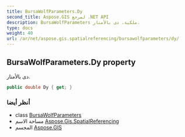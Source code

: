 ```yaml
---
title: BursaWolfParameters.Dy
second_title: Aspose.GIS لمرجع .NET API
description: BursaWolfParameters ملكية. دى بالأمتار.
type: docs
weight: 40
url: /ar/net/aspose.gis.spatialreferencing/bursawolfparameters/dy/
---
```

## BursaWolfParameters.Dy property

دى بالأمتار.

```csharp
public double Dy { get; }
```

### أنظر أيضا

* class [BursaWolfParameters](../)
* مساحة الاسم [Aspose.Gis.SpatialReferencing](../../bursawolfparameters/)
* المجسم [Aspose.GIS](../../../)


